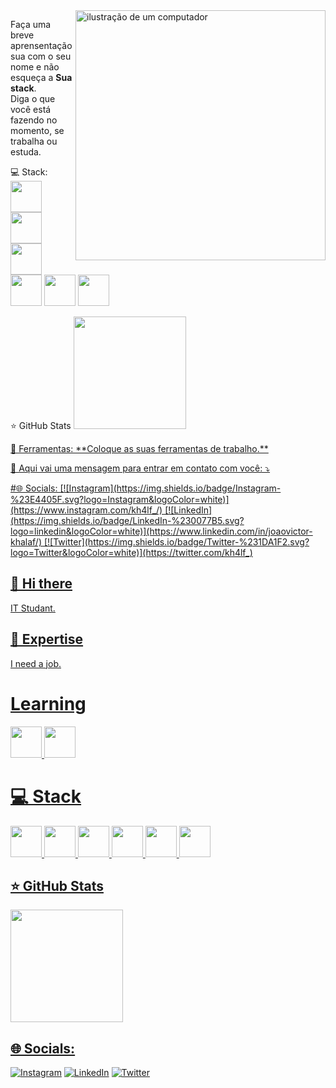 <img src="https://raw.githubusercontent.com/MicaelliMedeiros/micaellimedeiros/master/image/computer-illustration.png" alt="ilustração de um computador" min-width="400px" max-width="400px" width="400px" align="right">

<p align="left"> 
  Faça uma breve aprensentação sua com o seu nome e não esqueça a <strong>Sua stack</strong>.<br>
  Diga o que você está fazendo no momento, se trabalha ou estuda.
</p>

<p align="left">
  💻 Stack: <img loading="lazy" src="https://cdn.jsdelivr.net/gh/devicons/devicon@latest/icons/java/java-original-wordmark.svg" width="50" height="50" />
<img loading="lazy" src="https://cdn.jsdelivr.net/gh/devicons/devicon@latest/icons/javascript/javascript-original.svg" width="50" height="50" />
<img loading="lazy" src="https://cdn.jsdelivr.net/gh/devicons/devicon@latest/icons/mysql/mysql-original-wordmark.svg" width="50" height="50" />
<img loading="lazy" src="https://cdn.jsdelivr.net/gh/devicons/devicon@latest/icons/postgresql/postgresql-original-wordmark.svg" width="50" height="50"/>
<img loading="lazy" src="https://cdn.jsdelivr.net/gh/devicons/devicon@latest/icons/html5/html5-original.svg" width="50" height="50" />
<img loading="lazy" src="https://cdn.jsdelivr.net/gh/devicons/devicon@latest/icons/css3/css3-original.svg" width="50" height="50" />
</p>

<p align="left">
⭐ GitHub Stats
<a href="https://github.com/jkhlf">
<img loading="lazy" height="180em" src="https://github-readme-stats.vercel.app/api/top-langs/?username=jkhlf&layout=compact&langs_count=7&theme=dracula"/>
</p>

<p align="left">
  💼 Ferramentas: **Coloque as suas ferramentas de trabalho.**
</p>

<p align="left">
  💌 Aqui vai uma mensagem para entrar em contato com você: ⤵️
</p>

<p align="left">
#🌐 Socials:
[![Instagram](https://img.shields.io/badge/Instagram-%23E4405F.svg?logo=Instagram&logoColor=white)](https://www.instagram.com/kh4lf_/) [![LinkedIn](https://img.shields.io/badge/LinkedIn-%230077B5.svg?logo=linkedin&logoColor=white)](https://www.linkedin.com/in/joaovictor-khalaf/)  [![Twitter](https://img.shields.io/badge/Twitter-%231DA1F2.svg?logo=Twitter&logoColor=white)](https://twitter.com/kh4lf_) 
</p>



















## 👋 Hi there
IT Studant.

## 🚀 Expertise
I need a job.

# Learning
<img loading="lazy" src="https://cdn.jsdelivr.net/gh/devicons/devicon/icons/java/java-original.svg" width="50" height="50"/> 
<img loading="lazy" src="https://cdn.jsdelivr.net/gh/devicons/devicon/icons/linux/linux-original.svg" width="50" height="50"/>


# 💻 Stack
<img loading="lazy" src="https://cdn.jsdelivr.net/gh/devicons/devicon@latest/icons/java/java-original-wordmark.svg" width="50" height="50" />
<img loading="lazy" src="https://cdn.jsdelivr.net/gh/devicons/devicon@latest/icons/javascript/javascript-original.svg" width="50" height="50" />
<img loading="lazy" src="https://cdn.jsdelivr.net/gh/devicons/devicon@latest/icons/mysql/mysql-original-wordmark.svg" width="50" height="50" />
<img loading="lazy" src="https://cdn.jsdelivr.net/gh/devicons/devicon@latest/icons/postgresql/postgresql-original-wordmark.svg" width="50" height="50"/>
<img loading="lazy" src="https://cdn.jsdelivr.net/gh/devicons/devicon@latest/icons/html5/html5-original.svg" width="50" height="50" />
<img loading="lazy" src="https://cdn.jsdelivr.net/gh/devicons/devicon@latest/icons/css3/css3-original.svg" width="50" height="50" />

## ⭐ GitHub Stats
<div>
<a href="https://github.com/jkhlf">
<img loading="lazy" height="180em" src="https://github-readme-stats.vercel.app/api/top-langs/?username=jkhlf&layout=compact&langs_count=7&theme=dracula"/>
</div>


## 🌐 Socials:
[![Instagram](https://img.shields.io/badge/Instagram-%23E4405F.svg?logo=Instagram&logoColor=white)](https://www.instagram.com/kh4lf_/) [![LinkedIn](https://img.shields.io/badge/LinkedIn-%230077B5.svg?logo=linkedin&logoColor=white)](https://www.linkedin.com/in/joaovictor-khalaf/)  [![Twitter](https://img.shields.io/badge/Twitter-%231DA1F2.svg?logo=Twitter&logoColor=white)](https://twitter.com/kh4lf_) 

